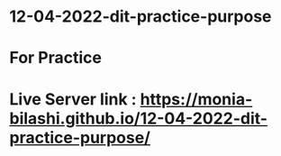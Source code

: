 # 12-04-2022-dit-practice-purpose
# For Practice
# Live Server link : https://monia-bilashi.github.io/12-04-2022-dit-practice-purpose/
